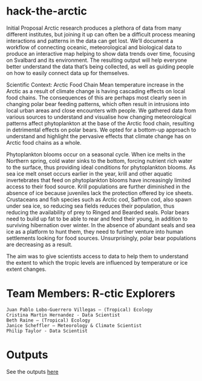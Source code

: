 # hack-the-arctic

Initial Proposal
Arctic research produces a plethora of data from many different institutes, but joining it up can often be a difficult process meaning interactions and patterns in the data can get lost. We’ll document a workflow of connecting oceanic, meteorological and biological data to produce an interactive map helping to show data trends over time, focusing on Svalbard and its environment. The resulting output will help everyone better understand the data that’s being collected, as well as guiding people on how to easily connect data up for themselves.

Scientific Context: Arctic Food Chain
Mean temperature increase in the Arctic as a result of climate change is having cascading effects on local food chains. The consequences of this are perhaps most clearly seen in changing polar bear feeding patterns, which often result in intrusions into local urban areas and close encounters with people. We gathered data from various sources to understand and visualise how changing meteorological patterns affect phytoplankton at the base of the Arctic food chain, resulting in detrimental effects on polar bears. We opted for a bottom-up approach to understand and highlight the pervasive effects that climate change has on Arctic food chains as a whole.

Phytoplankton blooms occur on a seasonal cycle. When ice melts in the Northern spring, cold water sinks to the bottom, forcing nutrient rich water to the surface, thus providing ideal conditions for phytoplankton blooms. As sea ice melt onset occurs earlier in the year, krill and other aquatic invertebrates that feed on phytoplankton blooms have increasingly limited access to their food source. Krill populations are further diminished in the absence of ice because juveniles lack the protection offered by ice sheets. Crustaceans and fish species such as Arctic cod, Saffron cod, also spawn under sea ice, so reducing sea fields reduces their population, thus reducing the availability of prey to Ringed and Bearded seals. Polar bears need to build up fat to be able to rear and feed their young, in addition to surviving hibernation over winter. In the absence of abundant seals and sea ice as a platform to hunt them, they need to further venture into human settlements looking for food sources. Unsurprisingly, polar bear populations are decreasing as a result.

The aim was to give scientists access to data to help them to understand the extent to which the tropic levels are influenced by temperature or ice extent changes.

# Team Members: R-ctic Explorers

    Juan Pablo Lobo-Guerrero Villegas – (Tropical) Ecology
    Cristina Martin Hernandez - Data Scientist
    Beth Raine – (Tropical) Ecology
    Janice Scheffler – Meteorology & Climate Scientist
    Philip Taylor - Data Scientist
	
# Outputs

See the outputs [here](http://meiotic.co.uk/hack-the-arctic/)
